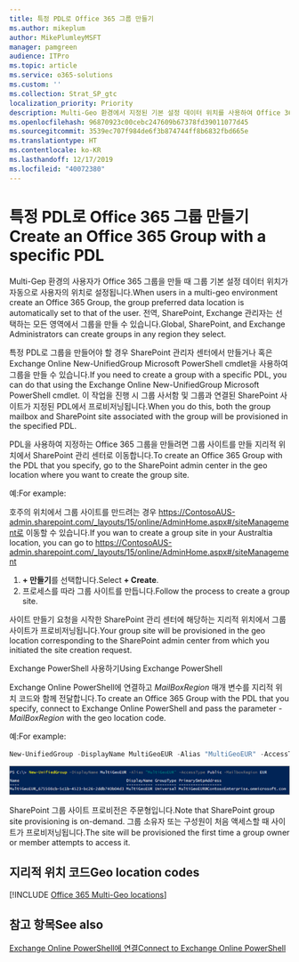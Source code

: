 ```yaml
---
title: 특정 PDL로 Office 365 그룹 만들기
ms.author: mikeplum
author: MikePlumleyMSFT
manager: pamgreen
audience: ITPro
ms.topic: article
ms.service: o365-solutions
ms.custom: ''
ms.collection: Strat_SP_gtc
localization_priority: Priority
description: Multi-Geo 환경에서 지정된 기본 설정 데이터 위치를 사용하여 Office 365 그룹을 만드는 방법에 대해 알아봅니다.
ms.openlocfilehash: 96870923c00cebc247609b67378fd39011077d45
ms.sourcegitcommit: 3539ec707f984de6f3b874744ff8b6832fbd665e
ms.translationtype: HT
ms.contentlocale: ko-KR
ms.lasthandoff: 12/17/2019
ms.locfileid: "40072380"
---
```

# <a name="create-an-office-365-group-with-a-specific-pdl"></a><span data-ttu-id="0643c-103">특정 PDL로 Office 365 그룹 만들기</span><span class="sxs-lookup"><span data-stu-id="0643c-103">Create an Office 365 Group with a specific PDL</span></span>

<span data-ttu-id="0643c-104">Multi-Gep 환경의 사용자가 Office 365 그룹을 만들 때 그룹 기본 설정 데이터 위치가 자동으로 사용자의 위치로 설정됩니다.</span><span class="sxs-lookup"><span data-stu-id="0643c-104">When users in a multi-geo environment create an Office 365 Group, the group preferred data location is automatically set to that of the user.</span></span> <span data-ttu-id="0643c-105">전역, SharePoint, Exchange 관리자는 선택하는 모든 영역에서 그룹을 만들 수 있습니다.</span><span class="sxs-lookup"><span data-stu-id="0643c-105">Global, SharePoint, and Exchange Administrators can create groups in any region they select.</span></span> 

<span data-ttu-id="0643c-106">특정 PDL로 그룹을 만들어야 할 경우 SharePoint 관리자 센터에서 만들거나 혹은 Exchange Online New-UnifiedGroup Microsoft PowerShell cmdlet을 사용하여 그룹을 만들 수 있습니다.</span><span class="sxs-lookup"><span data-stu-id="0643c-106">If you need to create a group with a specific PDL, you can do that using the Exchange Online New-UnifiedGroup Microsoft PowerShell cmdlet.</span></span> <span data-ttu-id="0643c-107">이 작업을 진행 시 그룹 사서함 및 그룹과 연결된 SharePoint 사이트가 지정된 PDL에서 프로비저닝됩니다.</span><span class="sxs-lookup"><span data-stu-id="0643c-107">When you do this, both the group mailbox and SharePoint site associated with the group will be provisioned in the specified PDL.</span></span>

<span data-ttu-id="0643c-108">PDL을 사용하여 지정하는 Office 365 그룹을 만들려면 그룹 사이트를 만들 지리적 위치에서 SharePoint 관리 센터로 이동합니다.</span><span class="sxs-lookup"><span data-stu-id="0643c-108">To create an Office 365 Group with the PDL that you specify, go to the SharePoint admin center in the geo location where you want to create the group site.</span></span>

<span data-ttu-id="0643c-109">예:</span><span class="sxs-lookup"><span data-stu-id="0643c-109">For example:</span></span>

<span data-ttu-id="0643c-110">호주의 위치에서 그룹 사이트를 만드려는 경우 https://ContosoAUS-admin.sharepoint.com/_layouts/15/online/AdminHome.aspx#/siteManagement로 이동할 수 있습니다.</span><span class="sxs-lookup"><span data-stu-id="0643c-110">If you wan to create a group site in your Australtia location, you can go to https://ContosoAUS-admin.sharepoint.com/_layouts/15/online/AdminHome.aspx#/siteManagement</span></span>

1. <span data-ttu-id="0643c-111">**+ 만들기**를 선택합니다.</span><span class="sxs-lookup"><span data-stu-id="0643c-111">Select **+ Create**.</span></span>
2. <span data-ttu-id="0643c-112">프로세스를 따라 그룹 사이트를 만듭니다.</span><span class="sxs-lookup"><span data-stu-id="0643c-112">Follow the process to create a group site.</span></span>

<span data-ttu-id="0643c-113">사이트 만들기 요청을 시작한 SharePoint 관리 센터에 해당하는 지리적 위치에서 그룹 사이트가 프로비저닝됩니다.</span><span class="sxs-lookup"><span data-stu-id="0643c-113">Your group site will be provisioned in the geo location corresponding to the SharePoint admin center from which you initiated the site creation request.</span></span> 

<span data-ttu-id="0643c-114">Exchange PowerShell 사용하기</span><span class="sxs-lookup"><span data-stu-id="0643c-114">Using Exchange PowerShell</span></span> 

<span data-ttu-id="0643c-115">Exchange Online PowerShell에 연결하고 *MailBoxRegion* 매개 변수를 지리적 위치 코드와 함께 전달합니다.</span><span class="sxs-lookup"><span data-stu-id="0643c-115">To create an Office 365 Group with the PDL that you specify, connect to Exchange Online PowerShell and pass the parameter *-MailBoxRegion* with the geo location code.</span></span>

<span data-ttu-id="0643c-116">예:</span><span class="sxs-lookup"><span data-stu-id="0643c-116">For example:</span></span> 

```PowerShell
New-UnifiedGroup -DisplayName MultiGeoEUR -Alias "MultiGeoEUR" -AccessType Public -MailboxRegion EUR 
```

![구문을 사용하는 New-UnifiedGroup PowerShell cmdlet의 스크린 샷](media/multi-geo-new-group-with-pdl-powershell.png)

<span data-ttu-id="0643c-118">SharePoint 그룹 사이트 프로비전은 주문형입니다.</span><span class="sxs-lookup"><span data-stu-id="0643c-118">Note that SharePoint group site provisioning is on-demand.</span></span> <span data-ttu-id="0643c-119">그룹 소유자 또는 구성원이 처음 액세스할 때 사이트가 프로비저닝됩니다.</span><span class="sxs-lookup"><span data-stu-id="0643c-119">The site will be provisioned the first time a group owner or member attempts to access it.</span></span>

## <a name="geo-location-codes"></a><span data-ttu-id="0643c-120">지리적 위치 코드</span><span class="sxs-lookup"><span data-stu-id="0643c-120">Geo location codes</span></span>

[!INCLUDE [Office 365 Multi-Geo locations](includes/office-365-multi-geo-locations.md)]

## <a name="see-also"></a><span data-ttu-id="0643c-121">참고 항목</span><span class="sxs-lookup"><span data-stu-id="0643c-121">See also</span></span>

[<span data-ttu-id="0643c-122">Exchange Online PowerShell에 연결</span><span class="sxs-lookup"><span data-stu-id="0643c-122">Connect to Exchange Online PowerShell</span></span>](https://docs.microsoft.com/powershell/exchange/exchange-online/connect-to-exchange-online-powershell/connect-to-exchange-online-powershell)
